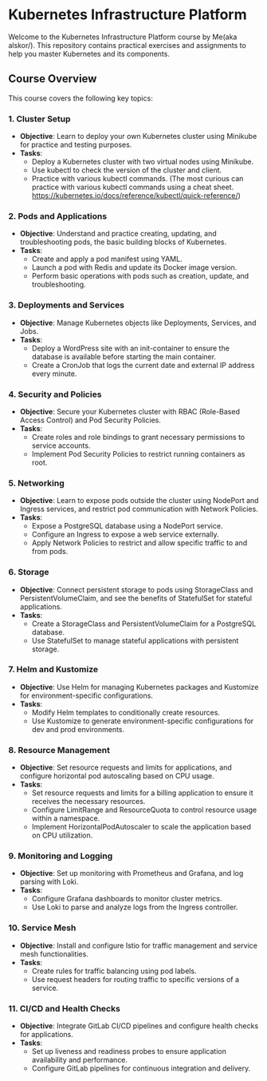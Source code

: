 # Kubernetes Infrastructure Platform

Welcome to the Kubernetes Infrastructure Platform course by Me(aka alskor/). This repository contains practical exercises and assignments to help you master Kubernetes and its components.

## Course Overview

This course covers the following key topics:

### 1. Cluster Setup
- **Objective**: Learn to deploy your own Kubernetes cluster using Minikube for practice and testing purposes.
- **Tasks**:
  - Deploy a Kubernetes cluster with two virtual nodes using Minikube.
  - Use kubectl to check the version of the cluster and client.
  - Practice with various kubectl commands. (The most curious can practice with various kubectl commands using a cheat sheet. https://kubernetes.io/docs/reference/kubectl/quick-reference/)

### 2. Pods and Applications
- **Objective**: Understand and practice creating, updating, and troubleshooting pods, the basic building blocks of Kubernetes.
- **Tasks**:
  - Create and apply a pod manifest using YAML.
  - Launch a pod with Redis and update its Docker image version.
  - Perform basic operations with pods such as creation, update, and troubleshooting.

### 3. Deployments and Services
- **Objective**: Manage Kubernetes objects like Deployments, Services, and Jobs.
- **Tasks**:
  - Deploy a WordPress site with an init-container to ensure the database is available before starting the main container.
  - Create a CronJob that logs the current date and external IP address every minute.

### 4. Security and Policies
- **Objective**: Secure your Kubernetes cluster with RBAC (Role-Based Access Control) and Pod Security Policies.
- **Tasks**:
  - Create roles and role bindings to grant necessary permissions to service accounts.
  - Implement Pod Security Policies to restrict running containers as root.

### 5. Networking
- **Objective**: Learn to expose pods outside the cluster using NodePort and Ingress services, and restrict pod communication with Network Policies.
- **Tasks**:
  - Expose a PostgreSQL database using a NodePort service.
  - Configure an Ingress to expose a web service externally.
  - Apply Network Policies to restrict and allow specific traffic to and from pods.

### 6. Storage
- **Objective**: Connect persistent storage to pods using StorageClass and PersistentVolumeClaim, and see the benefits of StatefulSet for stateful applications.
- **Tasks**:
  - Create a StorageClass and PersistentVolumeClaim for a PostgreSQL database.
  - Use StatefulSet to manage stateful applications with persistent storage.

### 7. Helm and Kustomize
- **Objective**: Use Helm for managing Kubernetes packages and Kustomize for environment-specific configurations.
- **Tasks**:
  - Modify Helm templates to conditionally create resources.
  - Use Kustomize to generate environment-specific configurations for dev and prod environments.

### 8. Resource Management
- **Objective**: Set resource requests and limits for applications, and configure horizontal pod autoscaling based on CPU usage.
- **Tasks**:
  - Set resource requests and limits for a billing application to ensure it receives the necessary resources.
  - Configure LimitRange and ResourceQuota to control resource usage within a namespace.
  - Implement HorizontalPodAutoscaler to scale the application based on CPU utilization.

### 9. Monitoring and Logging
- **Objective**: Set up monitoring with Prometheus and Grafana, and log parsing with Loki.
- **Tasks**:
  - Configure Grafana dashboards to monitor cluster metrics.
  - Use Loki to parse and analyze logs from the Ingress controller.

### 10. Service Mesh
- **Objective**: Install and configure Istio for traffic management and service mesh functionalities.
- **Tasks**:
  - Create rules for traffic balancing using pod labels.
  - Use request headers for routing traffic to specific versions of a service.

### 11. CI/CD and Health Checks
- **Objective**: Integrate GitLab CI/CD pipelines and configure health checks for applications.
- **Tasks**:
  - Set up liveness and readiness probes to ensure application availability and performance.
  - Configure GitLab pipelines for continuous integration and delivery.


